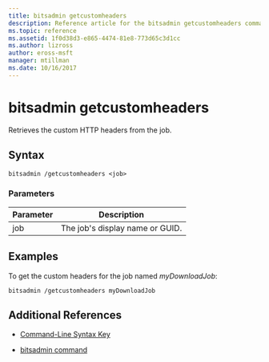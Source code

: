 ```yaml
---
title: bitsadmin getcustomheaders
description: Reference article for the bitsadmin getcustomheaders command, which retrieves the custom HTTP headers from the job.
ms.topic: reference
ms.assetid: 1f0d38d3-e865-4474-81e8-773d65c3d1cc
ms.author: lizross
author: eross-msft
manager: mtillman
ms.date: 10/16/2017
---
```


# bitsadmin getcustomheaders

Retrieves the custom HTTP headers from the job.

## Syntax

```
bitsadmin /getcustomheaders <job>
```

### Parameters

| Parameter | Description |
| -------------- | -------------- |
| job | The job's display name or GUID. |

## Examples

To get the custom headers for the job named *myDownloadJob*:

```
bitsadmin /getcustomheaders myDownloadJob
```

## Additional References

- [Command-Line Syntax Key](command-line-syntax-key.md)

- [bitsadmin command](bitsadmin.md)
